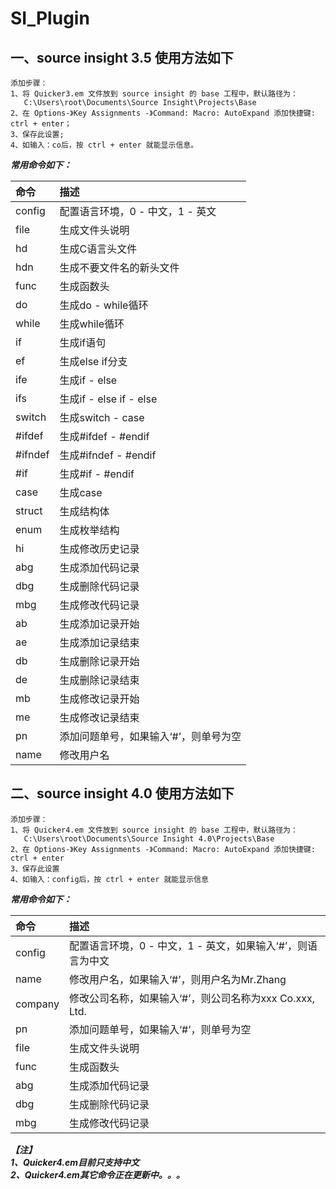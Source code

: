 # SI_Plugin

## 一、source insight 3.5 使用方法如下
```
添加步骤：
1、将 Quicker3.em 文件放到 source insight 的 base 工程中，默认路径为：
   C:\Users\root\Documents\Source Insight\Projects\Base
2、在 Options-》Key Assignments -》Command: Macro: AutoExpand 添加快捷键: ctrl + enter；
3、保存此设置;
4、如输入：co后，按 ctrl + enter 就能显示信息。
```

***常用命令如下：***

|命令|描述|
|:---|:---|
|config|配置语言环境，0 - 中文，1 - 英文|
|file|生成文件头说明|
|hd|生成C语言头文件|
|hdn|生成不要文件名的新头文件|
|func|生成函数头|
|do|生成do - while循环|
|while|生成while循环|
|if|生成if语句|
|ef|生成else if分支|
|ife|生成if - else|
|ifs|生成if - else if - else|
|switch|生成switch - case|
|#ifdef|生成#ifdef - #endif|
|#ifndef|生成#ifndef - #endif|
|#if|生成#if - #endif|
|case|生成case|
|struct|生成结构体|
|enum|生成枚举结构|
|hi|生成修改历史记录|
|abg|生成添加代码记录|
|dbg|生成删除代码记录|
|mbg|生成修改代码记录|
|ab|生成添加记录开始|
|ae|生成添加记录结束|
|db|生成删除记录开始|
|de|生成删除记录结束|
|mb|生成修改记录开始|
|me|生成修改记录结束|
|pn|添加问题单号，如果输入‘#’，则单号为空|
|name|修改用户名|

## 二、source insight 4.0 使用方法如下
```
添加步骤：
1、将 Quicker4.em 文件放到 source insight 的 base 工程中，默认路径为：
   C:\Users\root\Documents\Source Insight 4.0\Projects\Base
2、在 Options-》Key Assignments -》Command: Macro: AutoExpand 添加快捷键: ctrl + enter
3、保存此设置
4、如输入：config后，按 ctrl + enter 就能显示信息
```

***常用命令如下：***

|命令|描述|
|:---|:---|
|config|配置语言环境，0 - 中文，1 - 英文，如果输入‘#’，则语言为中文|
|name|修改用户名，如果输入‘#’，则用户名为Mr.Zhang|
|company|修改公司名称，如果输入‘#’，则公司名称为xxx Co.xxx, Ltd.|
|pn|添加问题单号，如果输入‘#’，则单号为空|
|file|生成文件头说明|
|func|生成函数头|
|abg|生成添加代码记录|
|dbg|生成删除代码记录|
|mbg|生成修改代码记录|

***【注】<br>***
***1、Quicker4.em目前只支持中文<br>***
***2、Quicker4.em其它命令正在更新中。。。<br>***
